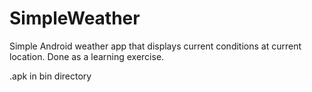# SimpleWeather
Simple Android weather app that displays current conditions at current location. Done as a learning exercise.

.apk in bin directory
